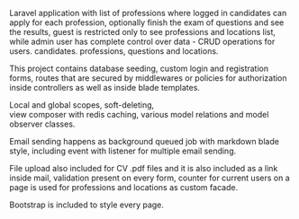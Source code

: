 Laravel application with list of professions where logged in candidates can apply for each profession, 
optionally finish the exam of questions and see the results, 
guest is restricted only to see professions and locations list, 
while admin user has complete control over data - CRUD operations for users. candidates. professions, questions and locations. 

This project contains database seeding, 
custom login and registration forms, 
routes that are secured by middlewares or policies for authorization inside controllers as well as inside blade templates. 

Local and global scopes,
soft-deleting,  
view composer with redis caching, 
various model relations and model observer classes. 

Email sending happens as background queued job with markdown blade style, 
including event with listener for multiple email sending.

File upload also included for CV .pdf files and it is also included as a link inside mail,
validation present on every form, 
counter for current users on a page is used for professions and locations as custom facade.

Bootstrap is included to style every page.

